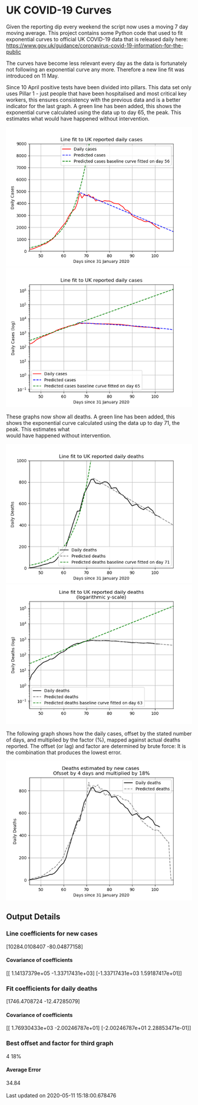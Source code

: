 # UK COVID-19 Curves

Given the reporting dip every weekend the script now uses a moving 7 day moving average.
This project contains some Python code that used to fit exponential curves to
official UK COVID-19 data that is released daily here: https://www.gov.uk/guidance/coronavirus-covid-19-information-for-the-public

The curves have become less relevant every day as the data is fortunately not
following an exponential curve any more. Therefore a new line fit was introduced
on 11 May.

Since 10 April positive tests have been divided into pillars. This data set only uses Pillar 1 -  just people that have been hospitalised and most critical key workers,
this ensures consistency with the previous data and is a better indicator for
the last graph.
A green line has been added, this shows the exponential curve calculated using
the data up to day 65, the peak. This estimates what would
have happened without intervention.

![Graph of actual cases and exponential curve](./out/cases.png)
![Graph of actual cases and exponential curve](./out/cases-log.png)

These graphs now show all deaths.
A green line has been added, this shows the exponential curve calculated using
the data up to day 71, the peak. This estimates what  
would have happened without intervention.

![Graph of actual cases and exponential deaths](./out/deaths.png)
![Graph of actual cases and exponential deaths](./out/deaths-log.png)

The following graph shows how the daily cases, offset by the stated number of days,
and  multiplied by the factor (%), mapped against actual deaths reported.
The offset (or lag) and factor are determined by brute force:
It is the combination that produces the lowest error.

![Graph of predicted deaths based on earlier new cases](./out/cases-deaths.png)

Output Details
--------------
<h3>Line coefficients for new cases</h3>
[10284.0108407    -80.04877158]
<h4>Covariance of coefficients</h4>
[[ 1.14137379e+05 -1.33717431e+03]
 [-1.33717431e+03  1.59187417e+01]]
<h3>Fit coefficients for daily deaths</h3>
[1746.4708724   -12.47285079]
<h4>Covariance of coefficients</h4>
[[ 1.76930433e+03 -2.00246787e+01]
 [-2.00246787e+01  2.28853471e-01]] <br/>
<h3>Best offset and factor for third graph</h3>
4 18%
<h4>Average Error</h4>
34.84
<br /><br />Last updated on 2020-05-11 15:18:00.678476
